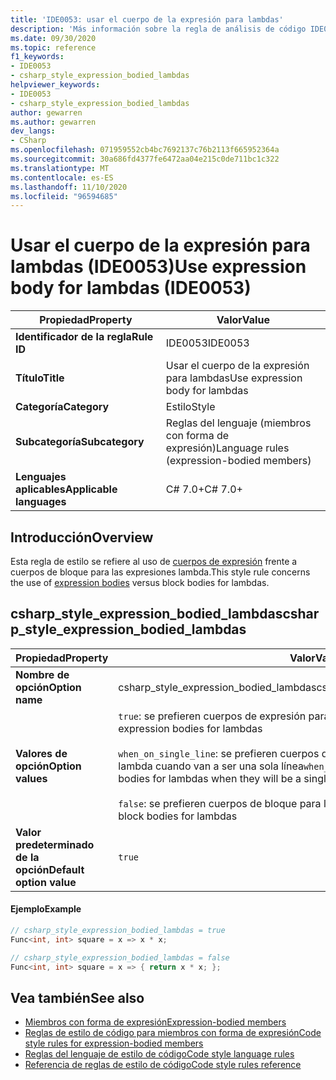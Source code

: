 ```yaml
---
title: 'IDE0053: usar el cuerpo de la expresión para lambdas'
description: 'Más información sobre la regla de análisis de código IDE0053: usar el cuerpo de la expresión para las expresiones lambda'
ms.date: 09/30/2020
ms.topic: reference
f1_keywords:
- IDE0053
- csharp_style_expression_bodied_lambdas
helpviewer_keywords:
- IDE0053
- csharp_style_expression_bodied_lambdas
author: gewarren
ms.author: gewarren
dev_langs:
- CSharp
ms.openlocfilehash: 071959552cb4bc7692137c76b2113f665952364a
ms.sourcegitcommit: 30a686fd4377fe6472aa04e215c0de711bc1c322
ms.translationtype: MT
ms.contentlocale: es-ES
ms.lasthandoff: 11/10/2020
ms.locfileid: "96594685"
---
```

# <a name="use-expression-body-for-lambdas-ide0053"></a><span data-ttu-id="0fe9e-103">Usar el cuerpo de la expresión para lambdas (IDE0053)</span><span class="sxs-lookup"><span data-stu-id="0fe9e-103">Use expression body for lambdas (IDE0053)</span></span>

|<span data-ttu-id="0fe9e-104">Propiedad</span><span class="sxs-lookup"><span data-stu-id="0fe9e-104">Property</span></span>|<span data-ttu-id="0fe9e-105">Valor</span><span class="sxs-lookup"><span data-stu-id="0fe9e-105">Value</span></span>|
|-|-|
| <span data-ttu-id="0fe9e-106">**Identificador de la regla**</span><span class="sxs-lookup"><span data-stu-id="0fe9e-106">**Rule ID**</span></span> | <span data-ttu-id="0fe9e-107">IDE0053</span><span class="sxs-lookup"><span data-stu-id="0fe9e-107">IDE0053</span></span> |
| <span data-ttu-id="0fe9e-108">**Título**</span><span class="sxs-lookup"><span data-stu-id="0fe9e-108">**Title**</span></span> | <span data-ttu-id="0fe9e-109">Usar el cuerpo de la expresión para lambdas</span><span class="sxs-lookup"><span data-stu-id="0fe9e-109">Use expression body for lambdas</span></span> |
| <span data-ttu-id="0fe9e-110">**Categoría**</span><span class="sxs-lookup"><span data-stu-id="0fe9e-110">**Category**</span></span> | <span data-ttu-id="0fe9e-111">Estilo</span><span class="sxs-lookup"><span data-stu-id="0fe9e-111">Style</span></span> |
| <span data-ttu-id="0fe9e-112">**Subcategoría**</span><span class="sxs-lookup"><span data-stu-id="0fe9e-112">**Subcategory**</span></span> | <span data-ttu-id="0fe9e-113">Reglas del lenguaje (miembros con forma de expresión)</span><span class="sxs-lookup"><span data-stu-id="0fe9e-113">Language rules (expression-bodied members)</span></span> |
| <span data-ttu-id="0fe9e-114">**Lenguajes aplicables**</span><span class="sxs-lookup"><span data-stu-id="0fe9e-114">**Applicable languages**</span></span> | <span data-ttu-id="0fe9e-115">C# 7.0+</span><span class="sxs-lookup"><span data-stu-id="0fe9e-115">C# 7.0+</span></span> |

## <a name="overview"></a><span data-ttu-id="0fe9e-116">Introducción</span><span class="sxs-lookup"><span data-stu-id="0fe9e-116">Overview</span></span>

<span data-ttu-id="0fe9e-117">Esta regla de estilo se refiere al uso de [cuerpos de expresión](../../../csharp/programming-guide/statements-expressions-operators/expression-bodied-members.md) frente a cuerpos de bloque para las expresiones lambda.</span><span class="sxs-lookup"><span data-stu-id="0fe9e-117">This style rule concerns the use of [expression bodies](../../../csharp/programming-guide/statements-expressions-operators/expression-bodied-members.md) versus block bodies for lambdas.</span></span>

## <a name="csharp_style_expression_bodied_lambdas"></a><span data-ttu-id="0fe9e-118">csharp_style_expression_bodied_lambdas</span><span class="sxs-lookup"><span data-stu-id="0fe9e-118">csharp_style_expression_bodied_lambdas</span></span>

|<span data-ttu-id="0fe9e-119">Propiedad</span><span class="sxs-lookup"><span data-stu-id="0fe9e-119">Property</span></span>|<span data-ttu-id="0fe9e-120">Valor</span><span class="sxs-lookup"><span data-stu-id="0fe9e-120">Value</span></span>|
|-|-|
| <span data-ttu-id="0fe9e-121">**Nombre de opción**</span><span class="sxs-lookup"><span data-stu-id="0fe9e-121">**Option name**</span></span> | <span data-ttu-id="0fe9e-122">csharp_style_expression_bodied_lambdas</span><span class="sxs-lookup"><span data-stu-id="0fe9e-122">csharp_style_expression_bodied_lambdas</span></span>
| <span data-ttu-id="0fe9e-123">**Valores de opción**</span><span class="sxs-lookup"><span data-stu-id="0fe9e-123">**Option values**</span></span> | <span data-ttu-id="0fe9e-124">`true`: se prefieren cuerpos de expresión para las expresiones lambda</span><span class="sxs-lookup"><span data-stu-id="0fe9e-124">`true` - Prefer expression bodies for lambdas</span></span><br /><br /><span data-ttu-id="0fe9e-125">`when_on_single_line`: se prefieren cuerpos de expresión para las expresiones lambda cuando van a ser una sola línea</span><span class="sxs-lookup"><span data-stu-id="0fe9e-125">`when_on_single_line` - Prefer expression bodies for lambdas when they will be a single line</span></span><br /><br /><span data-ttu-id="0fe9e-126">`false`: se prefieren cuerpos de bloque para las expresiones lambda</span><span class="sxs-lookup"><span data-stu-id="0fe9e-126">`false` - Prefer block bodies for lambdas</span></span> |
| <span data-ttu-id="0fe9e-127">**Valor predeterminado de la opción**</span><span class="sxs-lookup"><span data-stu-id="0fe9e-127">**Default option value**</span></span> | `true` |

#### <a name="example"></a><span data-ttu-id="0fe9e-128">Ejemplo</span><span class="sxs-lookup"><span data-stu-id="0fe9e-128">Example</span></span>

```csharp
// csharp_style_expression_bodied_lambdas = true
Func<int, int> square = x => x * x;

// csharp_style_expression_bodied_lambdas = false
Func<int, int> square = x => { return x * x; };
```

## <a name="see-also"></a><span data-ttu-id="0fe9e-129">Vea también</span><span class="sxs-lookup"><span data-stu-id="0fe9e-129">See also</span></span>

- [<span data-ttu-id="0fe9e-130">Miembros con forma de expresión</span><span class="sxs-lookup"><span data-stu-id="0fe9e-130">Expression-bodied members</span></span>](../../../csharp/programming-guide/statements-expressions-operators/expression-bodied-members.md)
- [<span data-ttu-id="0fe9e-131">Reglas de estilo de código para miembros con forma de expresión</span><span class="sxs-lookup"><span data-stu-id="0fe9e-131">Code style rules for expression-bodied members</span></span>](expression-bodied-members.md)
- [<span data-ttu-id="0fe9e-132">Reglas del lenguaje de estilo de código</span><span class="sxs-lookup"><span data-stu-id="0fe9e-132">Code style language rules</span></span>](language-rules.md)
- [<span data-ttu-id="0fe9e-133">Referencia de reglas de estilo de código</span><span class="sxs-lookup"><span data-stu-id="0fe9e-133">Code style rules reference</span></span>](index.md)
